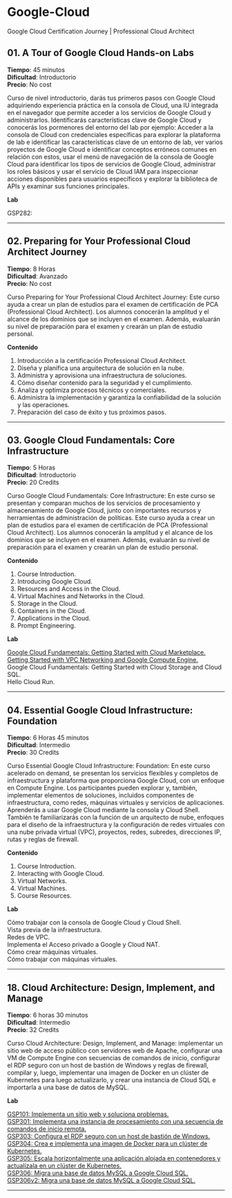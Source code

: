 # Google-Cloud
Google Cloud Certification Journey | Professional Cloud Architect

**01. A Tour of Google Cloud Hands-on Labs**
---

**Tiempo**: 45 minutos<br>
**Dificultad**: Introductorio<br>
**Precio**: No cost

Curso de nivel introductorio, darás tus primeros pasos con Google Cloud adquiriendo experiencia práctica en la consola de Cloud, una IU integrada en el navegador que permite acceder a los servicios de Google Cloud y administrarlos. Identificarás características clave de Google Cloud y conocerás los pormenores del entorno del lab por ejemplo: Acceder a la consola de Cloud con credenciales específicas para explorar la plataforma de lab e identificar las características clave de un entorno de lab, ver varios proyectos de Google Cloud e identificar conceptos erróneos comunes en relación con estos, usar el menú de navegación de la consola de Google Cloud para identificar los tipos de servicios de Google Cloud, administrar los roles básicos y usar el servicio de Cloud IAM para inspeccionar acciones disponibles para usuarios específicos y explorar la biblioteca de APIs y examinar sus funciones principales.

**Lab**

GSP282: 

---


**02. Preparing for Your Professional Cloud Architect Journey**
---

**Tiempo**: 8 Horas<br>
**Dificultad**: Avanzado<br>
**Precio**: No cost

Curso Preparing for Your Professional Cloud Architect Journey: Este curso ayuda a crear un plan de estudios para el examen de certificación de PCA (Professional Cloud Architect). Los alumnos conocerán la amplitud y el alcance de los dominios que se incluyen en el examen. Además, evaluarán su nivel de preparación para el examen y crearán un plan de estudio personal.

**Contenido**

1. Introducción a la certificación Professional Cloud Architect.<br>
2. Diseña y planifica una arquitectura de solución en la nube.<br>
3. Administra y aprovisiona una infraestructura de soluciones.<br>
4. Cómo diseñar contenido para la seguridad y el cumplimiento.<br>
5. Analiza y optimiza procesos técnicos y comerciales.<br>
6. Administra la implementación y garantiza la confiabilidad de la solución y las operaciones.<br>
7. Preparación del caso de éxito y tus próximos pasos.<br>

---


**03. Google Cloud Fundamentals: Core Infrastructure**
---

**Tiempo**: 5 Horas<br>
**Dificultad**: Introductorio<br>
**Precio**: 20 Credits

Curso Google Cloud Fundamentals: Core Infrastructure: En este curso se presentan y comparan muchos de los servicios de procesamiento y almacenamiento de Google Cloud, junto con importantes recursos y herramientas de administración de políticas. Este curso ayuda a crear un plan de estudios para el examen de certificación de PCA (Professional Cloud Architect). Los alumnos conocerán la amplitud y el alcance de los dominios que se incluyen en el examen. Además, evaluarán su nivel de preparación para el examen y crearán un plan de estudio personal.

**Contenido**

1. Course Introduction.<br>
2. Introducing Google Cloud.<br>
3. Resources and Access in the Cloud.<br>
4. Virtual Machines and Networks in the Cloud.<br>
5. Storage in the Cloud.<br>
6. Containers in the Cloud.<br>
7. Applications in the Cloud.<br>
8. Prompt Engineering.<br>

**Lab**

[Google Cloud Fundamentals: Getting Started with Cloud Marketplace.](https://github.com/christianoliverahuerta/Google-Cloud/blob/main/Google%20Cloud%20Fundamentals%20Getting%20Started%20with%20Cloud%20Marketplace.md)<br>
[Getting Started with VPC Networking and Google Compute Engine.](https://github.com/christianoliverahuerta/Google-Cloud/blob/main/Getting%20Startted%20with%20VPC%20Networking%20and%20Google%20Compute%20Engine.md)<br>
Google Cloud Fundamentals: Getting Started with Cloud Storage and Cloud SQL.<br>
Hello Cloud Run.<br>

---


**04. Essential Google Cloud Infrastructure: Foundation**
---

**Tiempo**: 6 Horas 45 minutos<br>
**Dificultad**: Intermedio<br>
**Precio**: 30 Credits

Curso Essential Google Cloud Infrastructure: Foundation: En este curso acelerado on demand, se presentan los servicios flexibles y completos de infraestructura y plataforma que proporciona Google Cloud, con un enfoque en Compute Engine. Los participantes pueden explorar y, también, implementar elementos de soluciones, incluidos componentes de infraestructura, como redes, máquinas virtuales y servicios de aplicaciones. Aprenderás a usar Google Cloud mediante la consola y Cloud Shell. También te familiarizarás con la función de un arquitecto de nube, enfoques para el diseño de la infraestructura y la configuración de redes virtuales con una nube privada virtual (VPC), proyectos, redes, subredes, direcciones IP, rutas y reglas de firewall.

**Contenido**

1. Course Introduction.<br>
2. Interacting with Google Cloud.<br>
3. Virtual Networks.<br>
4. Virtual Machines.<br>
5. Course Resources.<br>

**Lab**

Cómo trabajar con la consola de Google Cloud y Cloud Shell.<br>
Vista previa de la infraestructura.<br>
Redes de VPC.<br>
Implementa el Acceso privado a Google y Cloud NAT.<br>
Cómo crear máquinas virtuales.<br>
Cómo trabajar con máquinas virtuales.<br>

---


**18. Cloud Architecture: Design, Implement, and Manage**
---

**Tiempo**: 6 horas 30 minutos<br>
**Dificultad**: Intermedio<br>
**Precio**: 32 Credits

Curso Cloud Architecture: Design, Implement, and Manage: implementar un sitio web de acceso público con servidores web de Apache, configurar una VM de Compute Engine con secuencias de comandos de inicio, configurar el RDP seguro con un host de bastión de Windows y reglas de firewall, compilar y, luego, implementar una imagen de Docker en un clúster de Kubernetes para luego actualizarlo, y crear una instancia de Cloud SQL e importarla a una base de datos de MySQL.

**Lab**

[GSP101: Implementa un sitio web y soluciona problemas.](https://github.com/christianoliverahuerta/Google-Cloud/blob/main/GSP101.md)<br>
[GSP301: Implementa una instancia de procesamiento con una secuencia de comandos de inicio remota.](https://github.com/christianoliverahuerta/Google-Cloud/blob/main/GSP301.md)<br>
[GSP303: Configura el RDP seguro con un host de bastión de Windows.](https://github.com/christianoliverahuerta/Google-Cloud/blob/main/GSP303.md)<br>
[GSP304: Crea e implementa una imagen de Docker para un clúster de Kubernetes.](https://github.com/christianoliverahuerta/Google-Cloud/blob/main/GSP304.md)<br>
[GSP305: Escala horizontalmente una aplicación alojada en contenedores y actualízala en un clúster de Kubernetes.](https://github.com/christianoliverahuerta/Google-Cloud/blob/main/GSP305.md)<br>
[GSP306: Migra una base de datos MySQL a Google Cloud SQL.](https://github.com/christianoliverahuerta/Google-Cloud/blob/main/GSP306.md)<br>
[GSP306v2: Migra una base de datos MySQL a Google Cloud SQL.](https://github.com/christianoliverahuerta/Google-Cloud/blob/main/GSP306v2.md)<br>

---
